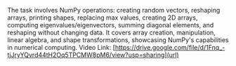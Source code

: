 The task involves NumPy operations: creating random vectors, reshaping arrays, printing shapes, replacing max values, creating 2D arrays, computing eigenvalues/eigenvectors, summing diagonal elements, and reshaping without changing data. It covers array creation, manipulation, linear algebra, and shape transformations, showcasing NumPy's capabilities in numerical computing.
Video Link: [https://drive.google.com/file/d/1Fnq_-tjJryYQvrd44tH2Oq5TPCMW8pM6/view?usp=sharing](url)
